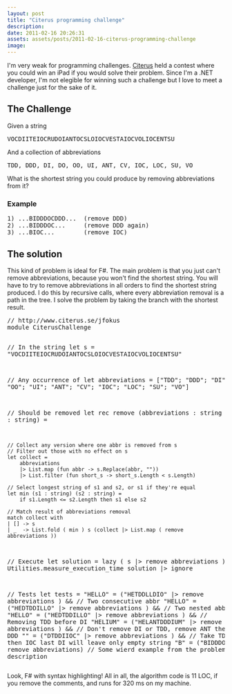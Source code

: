 ```yaml
---
layout: post
title: "Citerus programming challenge"
description:
date: 2011-02-16 20:26:31
assets: assets/posts/2011-02-16-citerus-programming-challenge
image: 
---
```


<p>I'm very weak for programming challenges. <a href="http://www.citerus.se/jfokus">Citerus</a> held a contest where you could win an iPad if you would solve their problem. Since I'm a .NET developer, I'm not elegible for winning such a challenge but I love to meet a challenge just for the sake of it.</p>
<h2>The Challenge</h2>
<p>Given a string</p>
<pre>VOCDIITEIOCRUDOIANTOCSLOIOCVESTAIOCVOLIOCENTSU</pre>
<p>And a collection of abbreviations</p>
<pre>TDD, DDD, DI, DO, OO, UI, ANT, CV, IOC, LOC, SU, VO</pre>
<p>What is the shortest string you could produce by removing abbreviations from it?</p>
<h3>Example</h3>
<pre>1) ...BIDDDOCDDD...  (remove DDD)
2) ...BIDDDOC...     (remove DDD again) 
3) ...BIOC...        (remove IOC)</pre>
<h2>The solution</h2>
<p>This kind of problem is ideal for F#.  The main problem is that you just can't remove abbreviations, because you won't find the shortest string. You will have to try to remove abbreviations in all orders to find the shortest string produced. I do this by recursive calls, where every abbreviation removal is a path in the tree. I solve the problem by taking the branch with the shortest result.</p>
<pre class="brush:fsharp">// http://www.citerus.se/jfokus
module CiterusChallenge

// In the string
let s = "VOCDIITEIOCRUDOIANTOCSLOIOCVESTAIOCVOLIOCENTSU"

// Any occurrence of
let abbreviations = ["TDD"; "DDD"; "DI"; "DO"; "OO"; "UI"; "ANT"; "CV"; "IOC"; "LOC"; "SU"; "VO"]

// Should be removed
let rec remove (abbreviations : string List) (s : string) =
    
    // Collect any version where one abbr is removed from s
    // Filter out those with no effect on s
    let collect = 
        abbreviations 
        |> List.map (fun abbr -> s.Replace(abbr, ""))
        |> List.filter (fun short_s -> short_s.Length < s.Length)

    // Select longest string of s1 and s2, or s1 if they're equal
    let min (s1 : string) (s2 : string) =
        if s1.Length <= s2.Length then s1 else s2

    // Match result of abbreviations removal
    match collect with
    | [] -> s
    | _  -> List.fold ( min ) s (collect |> List.map ( remove abbreviations ))

// Execute
let solution = lazy ( s |> remove abbreviations )
Utilities.measure_execution_time solution |> ignore

// Tests
let tests = 
    "HELLO" = ("HETDDLLDIO" |> remove abbreviations )    &&  // Two consecutive abbr
    "HELLO" = ("HEDTDDILLO" |> remove abbreviations )    &&  // Two nested abbr
    "HELLO" = ("HEDTDDILLO" |> remove abbreviations )    &&  // Removing TDD before DI
    "HELIUM" = ("HELANTDDDIUM" |> remove abbreviations ) &&  // Don't remove DI or TDD, remove ANT then DDD
    "" = ("DTDDIIOC" |> remove abbreviations )           &&  // Take TDD then IOC last DI will leave only empty string
    "B" = ("BIDDDOCDDD" |> remove abbreviations)             // Some wierd example from the problem description</pre>
<p>Look, F# with syntax highlighting! All in all, the algorithm code is 11 LOC, if you remove the comments, and runs for 320 ms on my machine.</p>
